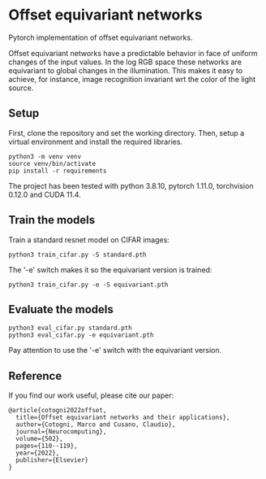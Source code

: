 # Offset equivariant networks

Pytorch implementation of offset equivariant networks.

Offset equivariant networks have a predictable behavior in face of uniform changes of the input values.
In the log RGB space these networks are equivariant to global changes in the illumination.
This makes it easy to achieve, for instance, image recognition invariant wrt the color of the light source.

## Setup

First, clone the repository and set the working directory.
Then, setup a virtual environment and install the required libraries.

```
python3 -m venv venv
source venv/bin/activate
pip install -r requirements
```

The project has been tested with python 3.8.10, pytorch 1.11.0, torchvision 0.12.0 and CUDA 11.4.


## Train the models

Train a standard resnet model on CIFAR images:
```
python3 train_cifar.py -S standard.pth
```

The '-e' switch makes it so the equivariant version is trained:
```
python3 train_cifar.py -e -S equivariant.pth
```

## Evaluate the models

```
python3 eval_cifar.py standard.pth
python3 eval_cifar.py -e equivariant.pth
```
Pay attention to use the '-e' switch with the equivariant version.

## Reference
If you find our work useful, please cite our paper:
```
@article{cotogni2022offset,
  title={Offset equivariant networks and their applications},
  author={Cotogni, Marco and Cusano, Claudio},
  journal={Neurocomputing},
  volume={502},
  pages={110--119},
  year={2022},
  publisher={Elsevier}
}
```

